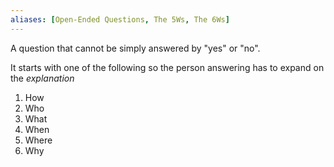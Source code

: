 ```yaml
---
aliases: [Open-Ended Questions, The 5Ws, The 6Ws]
---
```


A question that cannot be simply answered by "yes" or "no".

It starts with one of the following so the person answering has to expand on the _explanation_

1. How
2. Who
3. What
4. When
6. Where
6. Why